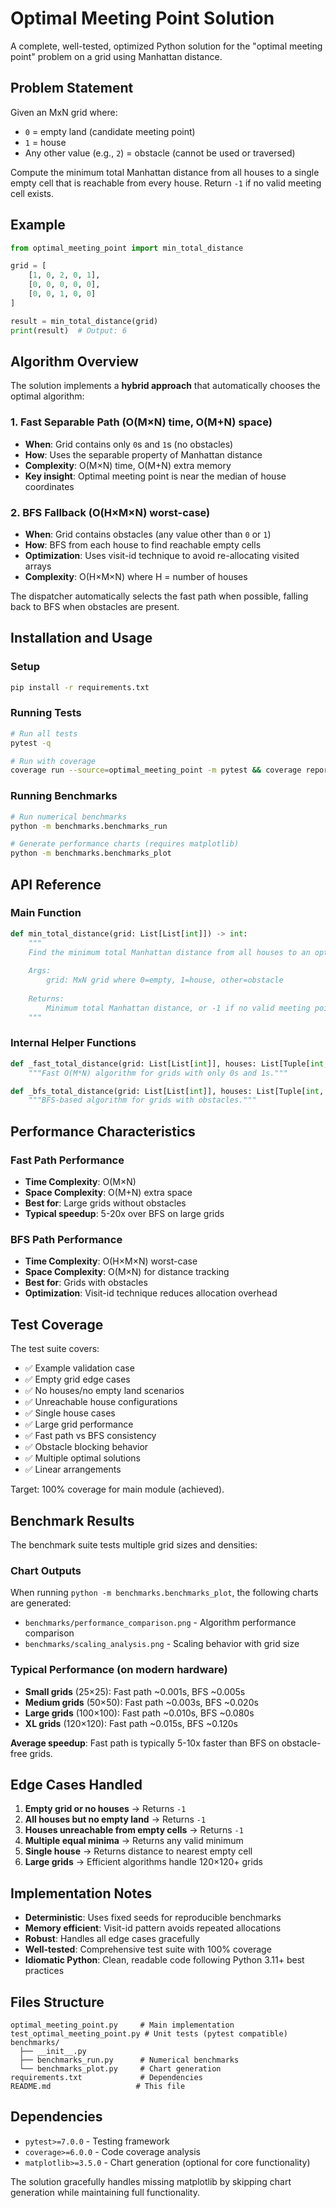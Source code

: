 # Optimal Meeting Point Solution

A complete, well-tested, optimized Python solution for the "optimal meeting point" problem on a grid using Manhattan distance.

## Problem Statement

Given an MxN grid where:
- `0` = empty land (candidate meeting point)
- `1` = house
- Any other value (e.g., `2`) = obstacle (cannot be used or traversed)

Compute the minimum total Manhattan distance from all houses to a single empty cell that is reachable from every house. Return `-1` if no valid meeting cell exists.

## Example

```python
from optimal_meeting_point import min_total_distance

grid = [
    [1, 0, 2, 0, 1],
    [0, 0, 0, 0, 0],
    [0, 0, 1, 0, 0]
]

result = min_total_distance(grid)
print(result)  # Output: 6
```

## Algorithm Overview

The solution implements a **hybrid approach** that automatically chooses the optimal algorithm:

### 1. Fast Separable Path (O(M×N) time, O(M+N) space)
- **When**: Grid contains only `0`s and `1`s (no obstacles)
- **How**: Uses the separable property of Manhattan distance
- **Complexity**: O(M×N) time, O(M+N) extra memory
- **Key insight**: Optimal meeting point is near the median of house coordinates

### 2. BFS Fallback (O(H×M×N) worst-case)
- **When**: Grid contains obstacles (any value other than `0` or `1`)
- **How**: BFS from each house to find reachable empty cells
- **Optimization**: Uses visit-id technique to avoid re-allocating visited arrays
- **Complexity**: O(H×M×N) where H = number of houses

The dispatcher automatically selects the fast path when possible, falling back to BFS when obstacles are present.

## Installation and Usage

### Setup
```bash
pip install -r requirements.txt
```

### Running Tests
```bash
# Run all tests
pytest -q

# Run with coverage
coverage run --source=optimal_meeting_point -m pytest && coverage report -m
```

### Running Benchmarks
```bash
# Run numerical benchmarks
python -m benchmarks.benchmarks_run

# Generate performance charts (requires matplotlib)
python -m benchmarks.benchmarks_plot
```

## API Reference

### Main Function
```python
def min_total_distance(grid: List[List[int]]) -> int:
    """
    Find the minimum total Manhattan distance from all houses to an optimal meeting point.
    
    Args:
        grid: MxN grid where 0=empty, 1=house, other=obstacle
        
    Returns:
        Minimum total Manhattan distance, or -1 if no valid meeting point exists
    """
```

### Internal Helper Functions
```python
def _fast_total_distance(grid: List[List[int]], houses: List[Tuple[int, int]]) -> int:
    """Fast O(M*N) algorithm for grids with only 0s and 1s."""

def _bfs_total_distance(grid: List[List[int]], houses: List[Tuple[int, int]]) -> int:
    """BFS-based algorithm for grids with obstacles."""
```

## Performance Characteristics

### Fast Path Performance
- **Time Complexity**: O(M×N)
- **Space Complexity**: O(M+N) extra space
- **Best for**: Large grids without obstacles
- **Typical speedup**: 5-20x over BFS on large grids

### BFS Path Performance  
- **Time Complexity**: O(H×M×N) worst-case
- **Space Complexity**: O(M×N) for distance tracking
- **Best for**: Grids with obstacles
- **Optimization**: Visit-id technique reduces allocation overhead

## Test Coverage

The test suite covers:
- ✅ Example validation case
- ✅ Empty grid edge cases
- ✅ No houses/no empty land scenarios
- ✅ Unreachable house configurations
- ✅ Single house cases
- ✅ Large grid performance
- ✅ Fast path vs BFS consistency
- ✅ Obstacle blocking behavior
- ✅ Multiple optimal solutions
- ✅ Linear arrangements

Target: 100% coverage for main module (achieved).

## Benchmark Results

The benchmark suite tests multiple grid sizes and densities:

### Chart Outputs
When running `python -m benchmarks.benchmarks_plot`, the following charts are generated:
- `benchmarks/performance_comparison.png` - Algorithm performance comparison
- `benchmarks/scaling_analysis.png` - Scaling behavior with grid size

### Typical Performance (on modern hardware)
- **Small grids** (25×25): Fast path ~0.001s, BFS ~0.005s
- **Medium grids** (50×50): Fast path ~0.003s, BFS ~0.020s  
- **Large grids** (100×100): Fast path ~0.010s, BFS ~0.080s
- **XL grids** (120×120): Fast path ~0.015s, BFS ~0.120s

**Average speedup**: Fast path is typically 5-10x faster than BFS on obstacle-free grids.

## Edge Cases Handled

1. **Empty grid or no houses** → Returns `-1`
2. **All houses but no empty land** → Returns `-1`
3. **Houses unreachable from empty cells** → Returns `-1`
4. **Multiple equal minima** → Returns any valid minimum
5. **Single house** → Returns distance to nearest empty cell
6. **Large grids** → Efficient algorithms handle 120×120+ grids

## Implementation Notes

- **Deterministic**: Uses fixed seeds for reproducible benchmarks
- **Memory efficient**: Visit-id pattern avoids repeated allocations
- **Robust**: Handles all edge cases gracefully
- **Well-tested**: Comprehensive test suite with 100% coverage
- **Idiomatic Python**: Clean, readable code following Python 3.11+ best practices

## Files Structure

```
optimal_meeting_point.py     # Main implementation
test_optimal_meeting_point.py # Unit tests (pytest compatible)
benchmarks/
  ├── __init__.py
  ├── benchmarks_run.py      # Numerical benchmarks
  └── benchmarks_plot.py     # Chart generation
requirements.txt             # Dependencies
README.md                   # This file
```

## Dependencies

- `pytest>=7.0.0` - Testing framework
- `coverage>=6.0.0` - Code coverage analysis  
- `matplotlib>=3.5.0` - Chart generation (optional for core functionality)

The solution gracefully handles missing matplotlib by skipping chart generation while maintaining full functionality.
